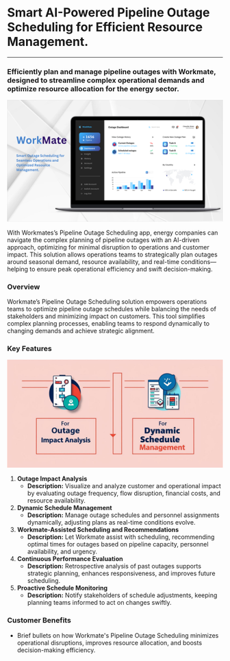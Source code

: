 # Smart AI-Powered Pipeline Outage Scheduling for Efficient Resource Management.

---
### Efficiently plan and manage pipeline outages with Workmate, designed to streamline complex operational demands and optimize resource allocation for the energy sector.

![image hero](../blog-image/blog-2/blog-2-dash.png)

With Workmates’s Pipeline Outage Scheduling app, energy companies can navigate the complex planning of pipeline outages with an AI-driven approach, optimizing for minimal disruption to operations and customer impact. This solution allows operations teams to strategically plan outages around seasonal demand, resource availability, and real-time conditions—helping to ensure peak operational efficiency and swift decision-making.

### Overview

Workmate’s Pipeline Outage Scheduling solution empowers operations teams to optimize pipeline outage schedules while balancing the needs of stakeholders and minimizing impact on customers. This tool simplifies complex planning processes, enabling teams to respond dynamically to changing demands and achieve strategic alignment.

### Key Features
![image 1](../blog-image/blog-2/blog-2-p1.png)

1. **Outage Impact Analysis**
   - **Description:** Visualize and analyze customer and operational impact by evaluating outage frequency, flow disruption, financial costs, and resource availability.
2. **Dynamic Schedule Management**
   - **Description:** Manage outage schedules and personnel assignments dynamically, adjusting plans as real-time conditions evolve.
3. **Workmate-Assisted Scheduling and Recommendations**
    - **Description:** Let Workmate assist with scheduling, recommending optimal times for outages based on pipeline capacity, personnel availability, and urgency.
4. **Continuous Performance Evaluation**
   - **Description:** Retrospective analysis of past outages supports strategic planning, enhances responsiveness, and improves future scheduling.
5. **Proactive Schedule Monitoring**
   - **Description:** Notify stakeholders of schedule adjustments, keeping planning teams informed to act on changes swiftly.

### Customer Benefits
- Brief bullets on how Workmate's Pipeline Outage Scheduling minimizes operational disruptions, improves resource allocation, and boosts decision-making efficiency.
